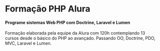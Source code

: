 # Formação PHP Alura

#### Programe sistemas Web PHP com Doctrine, Laravel e Lumen

Formação elaborada pela equipe da Alura com 120h contemplando 13 cursos desde o básico do PHP ao avançado.
Passando OO, Doctrine, PDO, MVC, Laravel e Lumen.